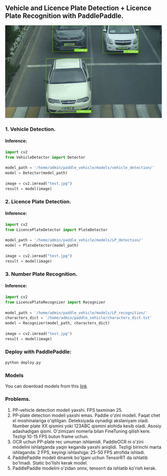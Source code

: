 ## Vehicle and Licence Plate Detection + Licence Plate Recognition with PaddlePaddle.
![image](https://github.com/MisterFoziljon/PaddleDetection-and-PaddleOCR-project/blob/main/output.png)
### 1. Vehicle Detection.
#### Inference:
```python
import cv2
from VehicleDetector import Detector

model_path = '/home/admin/paddle_vehicle/models/vehicle_detection/'
model = Detector(model_path)

image = cv2.imread("test.jpg")
result = model(image)
```


### 2. Licence Plate Detection.
#### Inference:
```python
import cv2
from LicencePlateDetector import PlateDetector

model_path = '/home/admin/paddle_vehicle/models/LP_detection/'
model = PlateDetector(model_path)

image = cv2.imread("test.jpg")
result = model(image)
```

### 3. Number Plate Recognition.
#### Inference:
```python
import cv2
from LicencePlateRecognizer import Recognizer

model_path = '/home/admin/paddle_vehicle/models/LP_recognition/'
characters_dict = '/home/admin/paddle_vehicle/characters_dict.txt'
model = Recognizer(model_path, characters_dict)

image = cv2.imread("test.jpg")
result = model(image)
```

### Deploy with PaddlePaddle:
```cmd
python deploy.py
```

### Models
You can download models from this [link](https://github.com/PaddlePaddle/PaddleDetection/blob/release/2.7/deploy/pipeline/docs/tutorials/PPVehicle_QUICK_STARTED_en.md)


### Problems.
1. PP-vehicle detection modeli yaxshi. FPS taxminan 25.
2. PP-plate detection modeli yaxshi emas. Paddle o'zini modeli. Faqat chet el moshinalariga o'qitilgan. Deteksiyada oynadigi akslaniyam oladi. Number plate XX qismini yoki 123ABC qismini alohida kesib oladi. Asosiy adashadigan qismi. O'zimizani nomerla bilan FineTuning qilish kere. Tezligi 10-15 FPS butun frame uchun.
3. OCR uchun PP-plate rec umuman ishlamidi. PaddleOCR ni o'zini modelini ishlatganda yaqin keganda yaxshi aniqlidi. Tezligi birinchi marta ishlaganda: 2 FPS, keyingi ishlashiga: 25-50 FPS atrofida ishladi.
4. PaddlePaddle modeli dinamik bo'lgani uchun TensorRT da ishlatib bo'lmadi. Static bo'lishi kerak model.
5. PaddlePaddle modelini o'zidan onnx, tensorrt da ishlatib ko'rish kerak.
